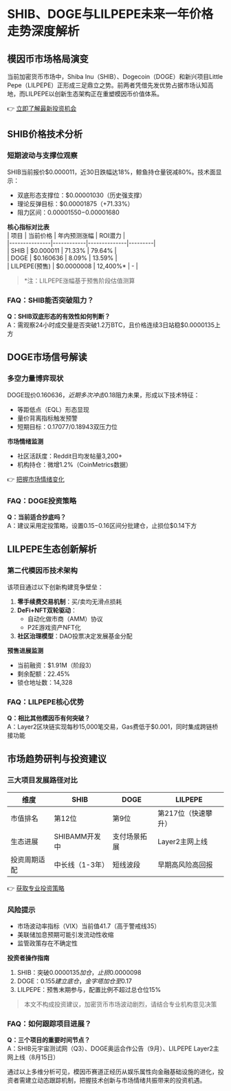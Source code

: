 # SHIB、DOGE与LILPEPE未来一年价格走势深度解析  

## 模因币市场格局演变  

当前加密货币市场中，Shiba Inu（SHIB）、Dogecoin（DOGE）和新兴项目Little Pepe（LILPEPE）正形成三足鼎立之势。前两者凭借先发优势占据市场认知高地，而LILPEPE以创新生态架构正在重塑模因币价值体系。  

👉 [立即了解最新投资机会](https://bit.ly/okx_welcome)  

## SHIB价格技术分析  

### 短期波动与支撑位观察  
SHIB当前报价$0.000011，近30日跌幅达18%，鲸鱼持仓量锐减80%。技术面显示：  
- 双底形态支撑位：$0.00001030（历史强支撑）  
- 理论反弹目标：$0.00001875（+71.33%）  
- 阻力区间：$0.00001550-$0.00001680  

**核心指标对比表**  
| 项目          | 当前价格   | 年内预测涨幅 | ROI潜力 |  
|---------------|------------|--------------|---------|  
| SHIB          | $0.000011  | 71.33%       | 79.64%  |  
| DOGE          | $0.160636  | 8.09%        | 13.59%  |  
| LILPEPE(预售) | $0.0000008 | 12,400%*     | -       |  

> *注：LILPEPE涨幅基于预售阶段估值测算  

### FAQ：SHIB能否突破阻力？  
**Q：SHIB双底形态的有效性如何判断？**  
A：需观察24小时成交量是否突破1.2万BTC，且价格连续3日站稳$0.0000135上方  

## DOGE市场信号解读  

### 多空力量博弈现状  
DOGE现价$0.160636，近期多次冲击$0.18阻力未果，形成以下技术特征：  
- 等距低点（EQL）形态显现  
- 量价背离指标触发预警  
- 短期目标：$0.17077/$0.18943双压力位  

**市场情绪监测**  
- 社区活跃度：Reddit日均发帖量3,200+  
- 机构持仓：微增1.2%（CoinMetrics数据）  

👉 [把握市场情绪变化](https://bit.ly/okx_welcome)  

### FAQ：DOGE投资策略  
**Q：当前适合抄底吗？**  
A：建议采用定投策略，设置$0.15-$0.16区间分批建仓，止损位$0.14下方  

## LILPEPE生态创新解析  

### 第二代模因币技术架构  
该项目通过以下创新构建竞争壁垒：  
1. **零手续费交易机制**：买/卖均无滑点损耗  
2. **DeFi+NFT双轮驱动**：  
   - 自动化做市商（AMM）协议  
   - P2E游戏资产NFT化  
3. **社区治理模型**：DAO投票决定发展基金分配  

**预售进展监测**  
- 当前融资：$1.91M（阶段3）  
- 剩余配额：22.45%  
- 锁仓地址数：14,328  

### FAQ：LILPEPE核心优势  
**Q：相比其他模因币有何突破？**  
A：Layer2区块链实现每秒15,000笔交易，Gas费低于$0.001，同时集成跨链桥接功能  

## 市场趋势研判与投资建议  

### 三大项目发展路径对比  
| 维度         | SHIB                 | DOGE               | LILPEPE               |  
|--------------|----------------------|--------------------|-----------------------|  
| 市值排名     | 第12位               | 第9位              | 第217位（快速攀升）   |  
| 生态进展     | SHIBAMM开发中        | 支付场景拓展       | Layer2主网上线        |  
| 投资周期适配 | 中长线（1-3年）      | 短线波段           | 早期高风险高回报      |  

👉 [获取专业投资策略](https://bit.ly/okx_welcome)  

### 风险提示  
- 市场波动率指标（VIX）当前值41.7（高于警戒线35）  
- 美联储加息预期可能引发流动性收缩  
- 监管政策存在不确定性  

**投资者操作指南**  
1. SHIB：突破$0.0000135加仓，止损$0.0000098  
2. DOGE：$0.155建立底仓，金字塔加仓至$0.17  
3. LILPEPE：预售末期参与，配置比例不超过总仓位15%  

> 本文不构成投资建议，加密货币市场波动剧烈，请结合专业机构意见决策  

### FAQ：如何跟踪项目进展？  
**Q：三个项目的重要时间节点？**  
A：SHIB元宇宙测试网（Q3）、DOGE奥运合作公告（9月）、LILPEPE Layer2主网上线（8月15日）  

通过以上多维分析可见，模因币赛道正经历从娱乐属性向金融基础设施的进化，投资者需建立动态跟踪机制，把握技术创新与市场情绪共振带来的投资机遇。